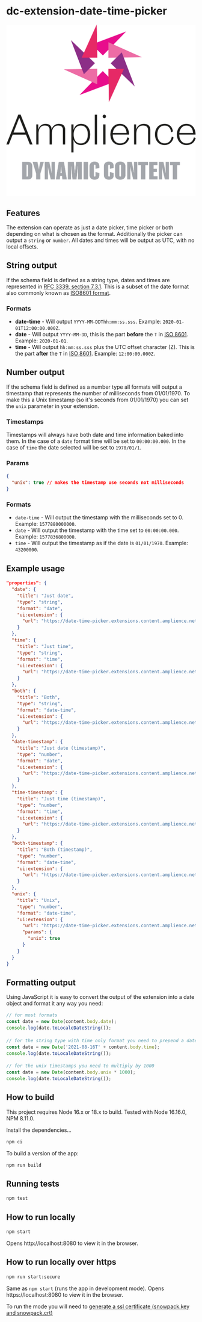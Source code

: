 # dc-extension-date-time-picker

[![Amplience Dynamic Content](media/header.png)](https://amplience.com/dynamic-content)

## Features

The extension can operate as just a date picker, time picker or both depending on what is chosen as the format. Additionally the picker can output a `string` or `number`. All dates and times will be output as UTC, with no local offsets.

## String output

If the schema field is defined as a string type, dates and times are represented in [RFC 3339, section 7.3.1](https://json-schema.org/draft/2020-12/json-schema-validation.html#rfc.section.7.3.1). This is a subset of the date format also commonly known as [ISO8601 format](https://www.iso.org/iso-8601-date-and-time-format.html).

### Formats

- **date-time** - Will output `YYYY-MM-DDThh:mm:ss.sss`. Example: `2020-01-01T12:00:00.000Z`.
- **date** - Will output `YYYY-MM-DD`, this is the part **before** the `T` in [ISO 8601](https://en.wikipedia.org/wiki/ISO_8601). Example: `2020-01-01`.
- **time** - Will output `hh:mm:ss.sss` plus the UTC offset character (Z). This is the part **after** the `T` in [ISO 8601](https://en.wikipedia.org/wiki/ISO_8601). Example: `12:00:00.000Z`.

## Number output

If the schema field is defined as a number type all formats will output a timestamp that represents the number of milliseconds from 01/01/1970. To make this a Unix timestamp (so it's seconds from 01/01/1970) you can set the `unix` parameter in your extension.

### Timestamps

Timestamps will always have both date and time information baked into them. In the case of a `date` format time will be set to `00:00:00.000`. In the case of `time` the date selected will be set to `1970/01/1`.

### Params

```json
{
  "unix": true // makes the timestamp use seconds not milliseconds
}
```

### Formats

- `date-time` - Will output the timestamp with the milliseconds set to 0. Example: `1577880000000`.
- `date` - Will output the timestamp with the time set to `00:00:00.000`. Example: `1577836800000`.
- `time` - Will output the timestamp as if the date is `01/01/1970`. Example: `43200000`.

## Example usage

```json
"properties": {
  "date": {
    "title": "Just date",
    "type": "string",
    "format": "date",
    "ui:extension": {
      "url": "https://date-time-picker.extensions.content.amplience.net"
    }
  },
  "time": {
    "title": "Just time",
    "type": "string",
    "format": "time",
    "ui:extension": {
      "url": "https://date-time-picker.extensions.content.amplience.net"
    }
  },
  "both": {
    "title": "Both",
    "type": "string",
    "format": "date-time",
    "ui:extension": {
      "url": "https://date-time-picker.extensions.content.amplience.net"
    }
  },
  "date-timestamp": {
    "title": "Just date (timestamp)",
    "type": "number",
    "format": "date",
    "ui:extension": {
      "url": "https://date-time-picker.extensions.content.amplience.net"
    }
  },
  "time-timestamp": {
    "title": "Just time (timestamp)",
    "type": "number",
    "format": "time",
    "ui:extension": {
      "url": "https://date-time-picker.extensions.content.amplience.net"
    }
  },
  "both-timestamp": {
    "title": "Both (timestamp)",
    "type": "number",
    "format": "date-time",
    "ui:extension": {
      "url": "https://date-time-picker.extensions.content.amplience.net"
    }
  },
  "unix": {
    "title": "Unix",
    "type": "number",
    "format": "date-time",
    "ui:extension": {
      "url": "https://date-time-picker.extensions.content.amplience.net",
      "params": {
        "unix": true
      }
    }
  }
}
```

## Formatting output

Using JavaScript it is easy to convert the output of the extension into a date object and format it any way you need:

```javascript
// for most formats
const date = new Date(content.body.date);
console.log(date.toLocaleDateString());

// for the string type with time only format you need to prepend a date in YYYY-MM-DD format with a T seperator
const date = new Date('2021-08-16T' + content.body.time);
console.log(date.toLocaleDateString());

// for the unix timestamps you need to multiply by 1000
const date = new Date(content.body.unix * 1000);
console.log(date.toLocaleDateString());
```

## How to build

This project requires Node 16.x or 18.x to build. Tested with Node 16.16.0, NPM 8.11.0.

Install the dependencies...

```bash
npm ci
```

To build a version of the app:

```bash
npm run build
```

## Running tests

```bash
npm test
```

## How to run locally

```bash
npm start
```

Opens http://localhost:8080 to view it in the browser.

## How to run locally over https

```bash
npm run start:secure
```

Same as `npm start` (runs the app in development mode).
Opens https://localhost:8080 to view it in the browser.

To run the mode you will need to [generate a ssl certificate (snowpack.key and snowpack.crt)](https://www.snowpack.dev/#https%2Fhttp2)
